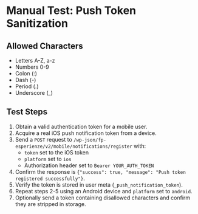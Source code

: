 # Manual Test: Push Token Sanitization

## Allowed Characters
- Letters A-Z, a-z
- Numbers 0-9
- Colon (:)
- Dash (-)
- Period (.)
- Underscore (_)

## Test Steps
1. Obtain a valid authentication token for a mobile user.
2. Acquire a real iOS push notification token from a device.
3. Send a `POST` request to `/wp-json/fp-esperienze/v2/mobile/notifications/register` with:
   - `token` set to the iOS token
   - `platform` set to `ios`
   - Authorization header set to `Bearer YOUR_AUTH_TOKEN`
4. Confirm the response is `{"success": true, "message": "Push token registered successfully"}`.
5. Verify the token is stored in user meta (`_push_notification_token`).
6. Repeat steps 2-5 using an Android device and `platform` set to `android`.
7. Optionally send a token containing disallowed characters and confirm they are stripped in storage.
